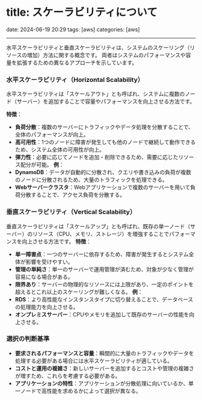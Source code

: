 title: スケーラビリティについて
==========
date: 2024-06-19 20:29
tags: [aws]
categories: [aws]
- - -

水平スケーラビリティと垂直スケーラビリティは、システムのスケーリング（リソースの増加）方法に関する概念です。
両者はシステムのパフォーマンスや容量を拡張するための異なるアプローチを示しています。

### 水平スケーラビリティ（Horizontal Scalability）
水平スケーラビリティは「スケールアウト」とも呼ばれ、システムに複数のノード（サーバー）を追加することで容量やパフォーマンスを向上させる方法です。

**特徴**：
- **負荷分散**：複数のサーバーにトラフィックやデータ処理を分散することで、全体のパフォーマンスが向上。
- **高可用性**：1つのノードに障害が発生しても他のノードで継続して動作できるため、システム全体の可用性が向上。
- **弾力性**：必要に応じてノードを追加・削除できるため、需要に応じたリソース配分が可能。
**例**：
- **DynamoDB**：データが自動的に分散され、クエリや書き込みの負荷が複数のノードに分散されるため、大量のトラフィックを処理できる。
- **Webサーバークラスタ**：Webアプリケーションで複数のサーバーを用いて負荷分散することで、アクセス負荷を分散する。
### 垂直スケーラビリティ（Vertical Scalability）
垂直スケーラビリティは「スケールアップ」とも呼ばれ、既存の単一ノード（サーバー）のリソース（CPU、メモリ、ストレージ）を増強することでパフォーマンスを向上させる方法です。
**特徴**：
- **単一障害点**：一つのサーバーに依存するため、障害が発生するとシステム全体が影響を受けやすい。
- **管理の単純さ**：単一のサーバーで運用管理が済むため、対象が少なく管理が容易になる場合がある。
- **限界あり**：サーバーの物理的なリソースには上限があり、一定のポイントを超えるとこれ以上のスケーリングが難しくなる。
**例**：
- **RDS**：より高性能なインスタンスタイプに切り替えることで、データベースの処理能力を向上させる。
- **オンプレミスサーバー**：CPUやメモリを追加して既存のサーバーの性能を向上させる。
### 選択の判断基準
- **要求されるパフォーマンスと容量**：瞬間的に大量のトラフィックやデータを処理する必要がある場合には水平スケーラビリティが適している。
- **コストと運用の複雑さ**：新しいサーバーを追加するとコストや管理の複雑さが増すため、これらを考慮する必要がある。
- **アプリケーションの特性**：アプリケーションが分散処理に向いているか、単一ノードで高性能を求めるかによって選択が異なる。
